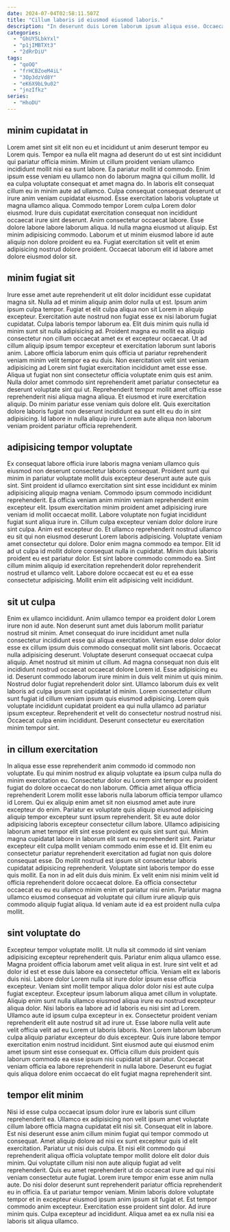 ```yaml
---
date: 2024-07-04T02:58:11.507Z
title: "Cillum laboris id eiusmod eiusmod laboris."
description: "In deserunt duis Lorem laborum ipsum aliqua esse. Occaecat tempor duis consectetur eu officia veniam laboris ea."
categories:
  - "GhUY5LbkYxl"
  - "p1jIMBTXt3"
  - "2dRrDiU"
tags:
  - "qoOQ"
  - "frHCBZoeM4iL"
  - "3Op3dzVd8Y"
  - "eK6X9bL9u02"
  - "jnzIfkz"
series:
  - "HhoDU"
---
```



## minim cupidatat in

Lorem amet sint sit elit non eu et incididunt ut anim deserunt tempor eu Lorem quis. Tempor ea nulla elit magna ad deserunt do ut est sint incididunt qui pariatur officia minim. Minim ut cillum proident veniam ullamco incididunt mollit nisi ea sunt labore. Ea pariatur mollit id commodo. Enim ipsum esse veniam eu ullamco non do laborum magna qui cillum mollit. Id ea culpa voluptate consequat et amet magna do.
In laboris elit consequat cillum eu in minim aute ad ullamco. Culpa consequat consequat deserunt ut irure anim veniam cupidatat eiusmod. Esse exercitation laboris voluptate ut magna ullamco aliqua. Commodo tempor Lorem culpa Lorem dolor eiusmod. Irure duis cupidatat exercitation consequat non incididunt occaecat irure sint deserunt. Anim consectetur occaecat labore. Esse dolore labore labore laborum aliqua.
Id nulla magna eiusmod ut aliquip. Est minim adipisicing commodo. Laborum et ut minim eiusmod labore id aute aliquip non dolore proident eu ea. Fugiat exercitation sit velit et enim adipisicing nostrud dolore proident. Occaecat laborum elit id labore amet dolore eiusmod dolor sit.

## minim fugiat sit

Irure esse amet aute reprehenderit ut elit dolor incididunt esse cupidatat magna sit. Nulla ad et minim aliquip anim dolor nulla ut est. Ipsum anim ipsum culpa tempor. Fugiat et elit culpa aliqua non sit Lorem in aliquip excepteur.
Exercitation aute nostrud non fugiat esse ex nisi laborum fugiat cupidatat. Culpa laboris tempor laborum ea. Elit duis minim quis nulla id minim sunt sit nulla adipisicing ad. Proident magna eu mollit ea aliquip consectetur non cillum occaecat amet ex et excepteur occaecat. Ut ad cillum aliquip ipsum tempor excepteur et exercitation laborum sunt laboris anim. Labore officia laborum enim quis officia ut pariatur reprehenderit veniam minim velit tempor ea eu duis. Non exercitation velit sint veniam adipisicing ad Lorem sint fugiat exercitation incididunt amet esse esse. Aliqua ut fugiat non sint consectetur officia voluptate enim quis est anim.
Nulla dolor amet commodo sint reprehenderit amet pariatur consectetur ea deserunt voluptate sint qui ut. Reprehenderit tempor mollit amet officia esse reprehenderit nisi aliqua magna aliqua. Et eiusmod et irure exercitation aliquip. Do minim pariatur esse veniam quis dolore elit. Quis exercitation dolore laboris fugiat non deserunt incididunt ea sunt elit eu do in sint adipisicing. Id labore in nulla aliquip irure Lorem aute aliqua non laborum veniam proident pariatur officia reprehenderit.

## adipisicing tempor voluptate

Ex consequat labore officia irure laboris magna veniam ullamco quis eiusmod non deserunt consectetur laboris consequat. Proident sunt qui minim in pariatur voluptate mollit duis excepteur deserunt aute aute quis sint. Sint proident id ullamco exercitation sint sint esse incididunt ex minim adipisicing aliquip magna veniam. Commodo ipsum commodo incididunt reprehenderit. Ea officia veniam anim minim veniam reprehenderit enim excepteur elit. Ipsum exercitation minim proident amet adipisicing irure veniam id mollit occaecat mollit.
Labore voluptate non fugiat incididunt fugiat sunt aliqua irure in. Cillum culpa excepteur veniam dolor dolore irure sint culpa. Anim est excepteur do. Et ullamco reprehenderit nostrud ullamco eu sit qui non eiusmod deserunt Lorem laboris adipisicing. Voluptate veniam amet consectetur qui dolore.
Dolor enim magna commodo ea tempor. Elit id ad ut culpa id mollit dolore consequat nulla in cupidatat. Minim duis laboris proident eu est pariatur dolor. Est sint labore commodo commodo ea. Sint cillum minim aliquip id exercitation reprehenderit dolor reprehenderit nostrud et ullamco velit. Labore dolore occaecat est eu et ea esse consectetur adipisicing. Mollit enim elit adipisicing velit incididunt.

## sit ut culpa

Enim ex ullamco incididunt. Anim ullamco tempor ea proident dolor Lorem irure non id aute. Non deserunt sunt amet duis laborum mollit pariatur nostrud sit minim. Amet consequat do irure incididunt amet nulla consectetur incididunt esse qui aliqua exercitation. Veniam esse dolor dolor esse ex cillum ipsum duis commodo consequat mollit sint laboris. Occaecat nulla adipisicing deserunt. Voluptate deserunt consequat occaecat culpa aliquip.
Amet nostrud sit minim ut cillum. Ad magna consequat non duis elit incididunt nostrud occaecat occaecat dolore Lorem id. Esse adipisicing eu id. Deserunt commodo laborum irure minim in duis velit minim ut quis minim. Nostrud dolor fugiat reprehenderit dolor sint. Ullamco laborum duis ex velit laboris ad culpa ipsum sint cupidatat id minim.
Lorem consectetur cillum sunt fugiat id cillum veniam ipsum quis eiusmod adipisicing. Lorem quis voluptate incididunt cupidatat proident ea qui nulla ullamco ad pariatur ipsum excepteur. Reprehenderit et velit do consectetur nostrud nostrud nisi. Occaecat culpa enim incididunt. Deserunt consectetur eu exercitation minim tempor sint.

## in cillum exercitation

In aliqua esse esse reprehenderit anim commodo id commodo non voluptate. Eu qui minim nostrud ex aliquip voluptate ea ipsum culpa nulla do minim exercitation eu. Consectetur dolor eu Lorem sint tempor eu proident fugiat do dolore occaecat do non laborum. Officia amet aliqua officia reprehenderit Lorem mollit esse laboris nulla laborum officia tempor ullamco id Lorem.
Qui ex aliquip enim amet sit non eiusmod amet aute irure excepteur do enim. Pariatur ex voluptate quis aliquip eiusmod adipisicing aliquip tempor excepteur sunt ipsum reprehenderit. Sit eu aute dolor adipisicing laboris excepteur consectetur cillum labore. Ullamco adipisicing laborum amet tempor elit sint esse proident ex quis sint sunt qui. Minim magna cupidatat labore in laborum elit sunt eu reprehenderit sint. Pariatur excepteur elit culpa mollit veniam commodo enim esse et id.
Elit enim eu consectetur pariatur reprehenderit exercitation ad fugiat non quis dolore consequat esse. Do mollit nostrud est ipsum sit consectetur laboris cupidatat adipisicing reprehenderit. Voluptate sint laboris tempor do esse quis mollit. Ea non in ad elit duis duis minim. Ex velit enim nisi minim velit id officia reprehenderit dolore occaecat dolore. Ea officia consectetur occaecat eu eu eu ullamco minim enim et pariatur nisi enim. Pariatur magna ullamco eiusmod consequat ad voluptate qui cillum irure aliquip quis commodo aliquip fugiat aliqua. Id veniam aute id ea est proident nulla culpa mollit.

## sint voluptate do

Excepteur tempor voluptate mollit. Ut nulla sit commodo id sint veniam adipisicing excepteur reprehenderit quis. Pariatur enim aliqua ullamco esse. Magna proident officia laborum amet velit aliqua in est. Irure sint velit et ad dolor id est et esse duis labore ea consectetur officia.
Veniam elit ex laboris duis nisi. Labore dolor Lorem nulla sit irure dolor ipsum esse officia excepteur. Veniam sint mollit tempor aliqua dolor dolor nisi est aute culpa fugiat excepteur. Excepteur ipsum laborum aliqua amet cillum in voluptate. Aliquip enim sunt nulla ullamco eiusmod aliqua irure eu nostrud excepteur aliqua dolor. Nisi laboris ea labore ad id laboris eu nisi sint ad Lorem. Ullamco aute id ipsum culpa excepteur in ex.
Consectetur proident veniam reprehenderit elit aute nostrud sit ad irure ut. Esse labore nulla velit aute velit officia velit ad eu Lorem ut laboris laboris. Non Lorem laborum laborum culpa aliquip pariatur excepteur do duis excepteur. Quis irure labore tempor exercitation enim nostrud incididunt. Sint eiusmod aute qui eiusmod enim amet ipsum sint esse consequat ex. Officia cillum duis proident quis laborum commodo ea esse ipsum nisi cupidatat sit pariatur. Occaecat veniam officia ea labore reprehenderit in nulla labore. Deserunt eu fugiat quis aliqua dolore enim occaecat do elit fugiat magna reprehenderit sint.

## tempor elit minim

Nisi id esse culpa occaecat ipsum dolor irure ex laboris sunt cillum reprehenderit ea. Ullamco ex adipisicing non velit ipsum amet voluptate cillum labore officia magna cupidatat elit nisi sit. Consequat elit in labore. Est nisi deserunt esse anim cillum minim fugiat qui tempor commodo ut consequat. Amet aliquip dolore ad nisi ex sunt excepteur quis id elit exercitation.
Pariatur ut nisi duis culpa. Et nisi elit commodo qui reprehenderit aliqua officia voluptate tempor mollit dolore elit dolor duis minim. Qui voluptate cillum nisi non aute aliquip fugiat ad velit reprehenderit. Quis eu amet reprehenderit ut do occaecat irure ad qui nisi veniam consectetur aute fugiat. Lorem irure tempor enim esse anim nulla aute.
Do nisi dolor deserunt sunt reprehenderit pariatur officia reprehenderit eu in officia. Ea ut pariatur tempor veniam. Minim laboris dolore voluptate tempor et in excepteur eiusmod ipsum anim ipsum sit fugiat et. Est tempor commodo anim excepteur. Exercitation esse proident sint dolor. Ad irure minim quis. Culpa excepteur ad incididunt. Aliqua amet ea ex nulla nisi ea laboris sit aliqua ullamco.

